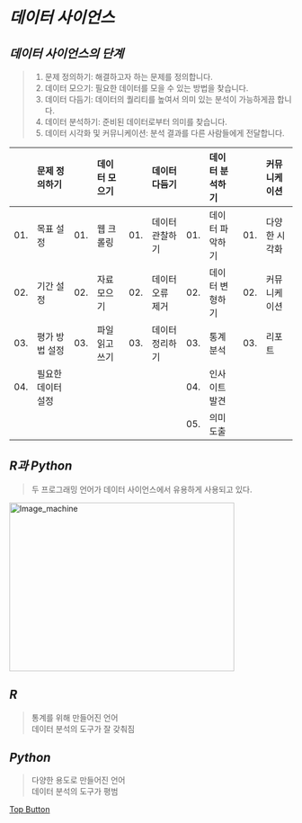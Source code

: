 *데이터 사이언스*
======  

*데이터 사이언스의 단계*
------  
> 01. 문제 정의하기: 해결하고자 하는 문제를 정의합니다.  
> 02. 데이터 모으기: 필요한 데이터를 모을 수 있는 방법을 찾습니다.  
> 03. 데이터 다듬기: 데이터의 퀄리티를 높여서 의미 있는 분석이 가능하게끔 합니다.  
> 04. 데이터 분석하기: 준비된 데이터로부터 의미를 찾습니다.    
> 05. 데이터 시각화 및 커뮤니케이션: 분석 결과를 다른 사람들에게 전달합니다.  
   

|         | 문제 정의하기      |        | 데이터 모으기 |         |데이터 다듬기  |         | 데이터 분석하기 | |커뮤니케이션|
|:-------:|:-------           |:-------:|:-------      |:-------:|:-------       |:-------:|:-------       |:-------:|:-------       |
|   01.   | 목표 설정          |   01.   |웹 크롤링     | 01.    |데이터 관찰하기 | 01. | 데이터 파악하기   | 01.| 다양한 시각화|
|   02.   | 기간 설정          |   02.   |자료 모으기   | 02.    |데이터 오류 제거| 02. | 데이터 변형하기   | 02. | 커뮤니케이션 |
|   03.   | 평가 방법 설정     |   03.   |파일 읽고 쓰기| 03.    |데이터 정리하기 | 03. | 통계 분석         | 03.| 리포트 |
|   04.   | 필요한 데이터 설정 |         |              |        |               | 04. | 인사이트 발견      |    |        |
|         |                   |         |              |        |                | 05. | 의미 도출         |    |         |
  
*R과 Python*
------  
> 두 프로그래밍 언어가 데이터 사이언스에서 유용하게 사용되고 있다.  

<img src="https://user-images.githubusercontent.com/66001539/121005332-aa55c100-c7ca-11eb-94e9-64ce3dbb6b6f.png" width="400px" height="300px" title="px(픽셀) 크기 설정" alt="Image_machine"></img><br/>   

*R*
------  
> 통계를 위해 만들어진 언어  
> 데이터 분석의 도구가 잘 갖춰짐  

*Python*
------  
> 다양한 용도로 만들어진 언어  
> 데이터 분석의 도구가 평범  

[Top Button](#)
